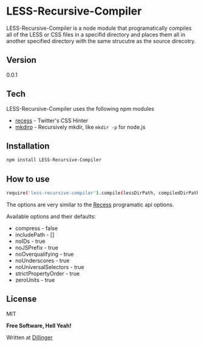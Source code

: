 LESS-Recursive-Compiler
=========

LESS-Recursive-Compiler is a node module that programatically compiles all of the LESS or CSS files in a specifid directory and places them all in another specified directory with the same strucutre as the source direcotry.


Version
----

0.0.1

Tech
-----------

LESS-Recursive-Compiler uses the following npm modules

* [recess] - Twitter's CSS Hinter
* [mkdirp] - Recursively mkdir, like `mkdir -p` for node.js


Installation
--------------

```sh
npm install LESS-Recursive-Compiler
```

How to use
--------------

```sh
require('less-recursive-compiler').compile(lessDirPath, compiledDirPath, [options])
```
The options are very similar to the [Recess] programatic api options.


Available options and their defaults:

- compress - false
- includePath - []
- noIDs - true
- noJSPrefix - true
- noOverqualifying - true
- noUnderscores - true
- noUniversalSelectors - true
- strictPropertyOrder - true
- zeroUnits - true


License
----

MIT


**Free Software, Hell Yeah!**

Written at [Dillinger]

[recess]:http://twitter.github.io/recess/
[mkdirp]:https://www.npmjs.org/package/mkdirp
[dillinger]:http://dillinger.io/

